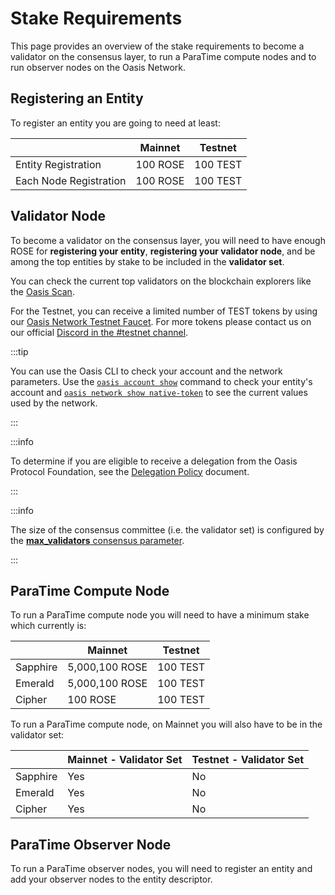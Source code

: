 # Stake Requirements

This page provides an overview of the stake requirements to become a validator
on the consensus layer, to run a ParaTime compute nodes and to run observer
nodes on the Oasis Network.

## Registering an Entity

To register an entity you are going to need at least: 

|                             | Mainnet  | Testnet  |
| --------------------------- | -------- | -------- |
| Entity Registration         | 100 ROSE | 100 TEST |
| Each Node Registration      | 100 ROSE | 100 TEST |


## Validator Node

To become a validator on the consensus layer, you will need to have enough ROSE
for **registering your entity**, **registering your validator node**, and be among
the top entities by stake to be included in the **validator set**.

You can check the current top validators on the blockchain explorers like the [Oasis Scan].

For the Testnet, you can receive a limited number of TEST tokens by using our [Oasis Network Testnet Faucet][faucet-testnet].
For more tokens please contact us on our official [Discord in the #testnet channel][discord].

:::tip

You can use the Oasis CLI to check your account and the network parameters. Use
the [`oasis account show`] command to check your entity's account and
[`oasis network show native-token`] to see the current values used by the network.

:::


:::info

To determine if you are eligible to receive a delegation from the Oasis Protocol
Foundation, see the [Delegation Policy] document.

:::

:::info

The size of the consensus committee (i.e. the validator set) is configured by
the [**max_validators** consensus parameter][**max_validators** consensus parameter].

:::

[Oasis Scan]: https://www.oasisscan.com/validators
[`oasis account show`]: ../../../general/manage-tokens/cli/account.md#show
[`oasis network show native-token`]: ../../../general/manage-tokens/cli/network.md#show-native-token
[Delegation Policy]: ../../../get-involved/delegation-policy.md
[**max_validators** consensus parameter]: ../../genesis-doc.md#consensus
[faucet-testnet]: https://faucet.testnet.oasis.io/
[discord]: https://oasis.io/discord

## ParaTime Compute Node

 To run a ParaTime compute node you will need to have a minimum stake which
 currently is:

|          | Mainnet        | Testnet  |
| -------- | -------------- | -------- |
| Sapphire | 5,000,100 ROSE | 100 TEST |
| Emerald  | 5,000,100 ROSE | 100 TEST |
| Cipher   | 100 ROSE       | 100 TEST |

To run a ParaTime compute node, on Mainnet you will also have to be in the
validator set:

|          | Mainnet - Validator Set | Testnet - Validator Set |
| -------- | ----------------------- | ----------------------- |
| Sapphire | Yes                     | No                      |
| Emerald  | Yes                     | No                      |
| Cipher   | Yes                     | No                      |

## ParaTime Observer Node

To run a ParaTime observer nodes, you will need to register an entity and add
your observer nodes to the entity descriptor.
